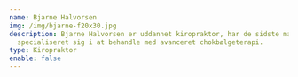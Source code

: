 ```yaml
---
name: Bjarne Halvorsen
img: /img/bjarne-f20x30.jpg
description: Bjarne Halvorsen er uddannet kiropraktor, har de sidste mange år
  specialiseret sig i at behandle med avanceret chokbølgeterapi.
type: Kiropraktor
enable: false
---
```

